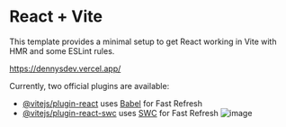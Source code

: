 # React + Vite

This template provides a minimal setup to get React working in Vite with HMR and some ESLint rules.

https://dennysdev.vercel.app/

Currently, two official plugins are available:

- [@vitejs/plugin-react](https://github.com/vitejs/vite-plugin-react/blob/main/packages/plugin-react/README.md) uses [Babel](https://babeljs.io/) for Fast Refresh
- [@vitejs/plugin-react-swc](https://github.com/vitejs/vite-plugin-react-swc) uses [SWC](https://swc.rs/) for Fast Refresh
![image](https://github.com/user-attachments/assets/3eb6ccca-a3f8-4066-911a-2584e3b7382a)
